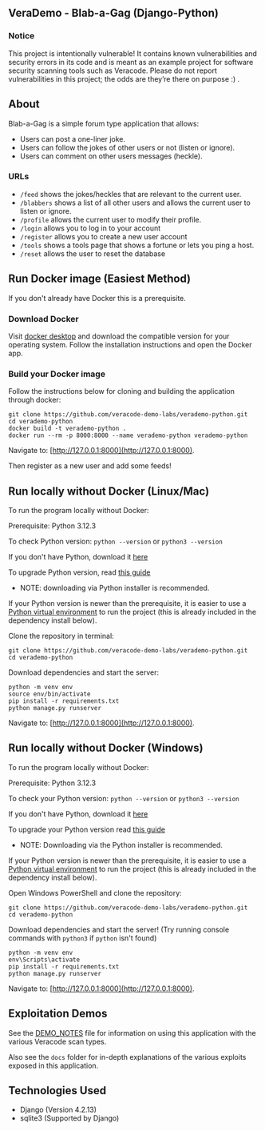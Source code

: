 ## VeraDemo - Blab-a-Gag (Django-Python)

### Notice

This project is intentionally vulnerable! It contains known vulnerabilities and security errors in its code and is meant as an example project for software security scanning tools such as Veracode. Please do not report vulnerabilities in this project; the odds are they’re there on purpose :) .

## About

Blab-a-Gag is a simple forum type application that allows:

- Users can post a one-liner joke.
- Users can follow the jokes of other users or not (listen or ignore).
- Users can comment on other users messages (heckle).

### URLs

- `/feed` shows the jokes/heckles that are relevant to the current user.
- `/blabbers` shows a list of all other users and allows the current user to listen or ignore.
- `/profile` allows the current user to modify their profile.
- `/login` allows you to log in to your account
- `/register` allows you to create a new user account
- `/tools` shows a tools page that shows a fortune or lets you ping a host.
- `/reset` allows the user to reset the database

## Run Docker image (Easiest Method)

If you don't already have Docker this is a prerequisite.

### Download Docker

Visit [docker desktop](https://www.docker.com/products/docker-desktop/) and download the compatible version for your operating system. Follow the installation instructions and open the Docker app.

### Build your Docker image

Follow the instructions below for cloning and building the application through docker:

	git clone https://github.com/veracode-demo-labs/verademo-python.git
 	cd verademo-python
	docker build -t verademo-python .
	docker run --rm -p 8000:8000 --name verademo-python verademo-python
	
Navigate to: [http://127.0.0.1:8000](http://127.0.0.1:8000).

Then register as a new user and add some feeds!

## Run locally without Docker (Linux/Mac)

To run the program locally without Docker:

Prerequisite: Python 3.12.3

To check Python version: `python --version` or `python3 --version`

If you don't have Python, download it [here](https://www.python.org/downloads/)

To upgrade Python version, read [this guide](https://phoenixnap.com/kb/upgrade-python)
- NOTE: downloading via Python installer is recommended.

If your Python version is newer than the prerequisite, it is easier to use a [Python virtual environment](https://docs.python.org/3/library/venv.html) to run the project (this is already included in the dependency install below).

Clone the repository in terminal:

    git clone https://github.com/veracode-demo-labs/verademo-python.git
    cd verademo-python
Download dependencies and start the server:

    python -m venv env
    source env/bin/activate
    pip install -r requirements.txt
    python manage.py runserver
Navigate to: [http://127.0.0.1:8000](http://127.0.0.1:8000).

## Run locally without Docker (Windows)

To run the program locally without Docker:

Prerequisite: Python 3.12.3

To check your Python version: `python --version` or `python3 --version`

If you don't have Python, download it [here](https://www.python.org/downloads/)

To upgrade your Python version read [this guide](https://phoenixnap.com/kb/upgrade-python)
- NOTE: Downloading via the Python installer is recommended.

If your Python version is newer than the prerequisite, it is easier to use a [Python virtual environment](https://docs.python.org/3/library/venv.html) to run the project (this is already included in the dependency install below).

Open Windows PowerShell and clone the repository:

    git clone https://github.com/veracode-demo-labs/verademo-python.git
    cd verademo-python
Download dependencies and start the server! (Try running console commands with `python3` if `python` isn't found)

    python -m venv env
    env\Scripts\activate
    pip install -r requirements.txt
    python manage.py runserver
Navigate to: [http://127.0.0.1:8000](http://127.0.0.1:8000).

## Exploitation Demos

See the [DEMO_NOTES](DEMO_NOTES.md) file for information on using this application with the various Veracode scan types.

Also see the `docs` folder for in-depth explanations of the various exploits exposed in this application.


## Technologies Used

- Django (Version 4.2.13)
- sqlite3 (Supported by Django)